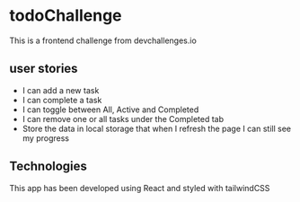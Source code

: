 # todoChallenge
This is a frontend challenge from devchallenges.io

## user stories

- I can add a new task
- I can complete a task
- I can toggle between All, Active and Completed
- I can remove one or all tasks under the Completed tab
- Store the data in local storage that when I refresh the page I can still see my progress

## Technologies

This app has been developed using React and styled with tailwindCSS
